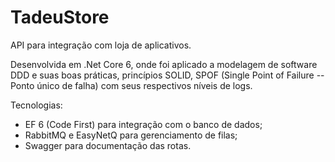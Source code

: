 # TadeuStore

API para integração com loja de aplicativos.

Desenvolvida em .Net Core 6, onde foi aplicado a modelagem de software DDD e suas boas práticas, princípios SOLID, SPOF (Single Point of Failure -- Ponto único de falha) com seus respectivos níveis de logs.

Tecnologias:
* EF 6 (Code First) para integração com o banco de dados;
* RabbitMQ e EasyNetQ para gerenciamento de filas;
* Swagger para documentação das rotas.
